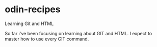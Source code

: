 # odin-recipes

Learning Git and HTML

So far i've been focusing on learning about GIT and HTML. I expect to master how to use every GIT command.